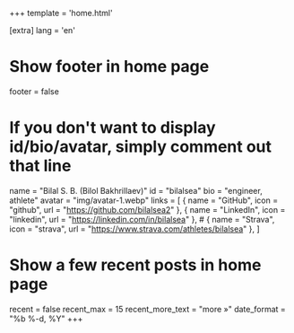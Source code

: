 +++
template = 'home.html'

[extra]
lang = 'en'

# Show footer in home page
footer = false

# If you don't want to display id/bio/avatar, simply comment out that line
name = "Bilal S. B. (Bilol Bakhrillaev)"
id = "bilalsea"
bio = "engineer, athlete"
avatar = "img/avatar-1.webp"
links = [
    { name = "GitHub", icon = "github", url = "https://github.com/bilalsea2" },
    { name = "LinkedIn", icon = "linkedin", url = "https://linkedin.com/in/bilalsea" },
    # { name = "Strava", icon = "strava", url = "https://www.strava.com/athletes/bilalsea" },
]

# Show a few recent posts in home page
recent = false
recent_max = 15
recent_more_text = "more »"
date_format = "%b %-d, %Y"
+++
